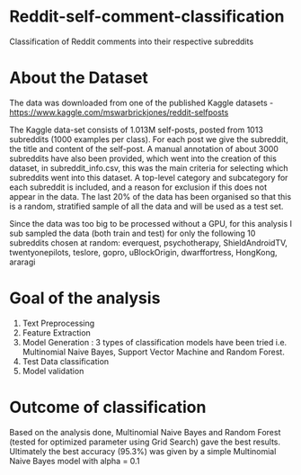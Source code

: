 # Reddit-self-comment-classification
Classification of Reddit comments into their respective subreddits

# About the Dataset
The data was downloaded from one of the published Kaggle datasets - https://www.kaggle.com/mswarbrickjones/reddit-selfposts

The Kaggle data-set consists of 1.013M self-posts, posted from 1013 subreddits (1000 examples per class). For each post we give the subreddit, the title and content of the self-post. A manual annotation of about 3000 subreddits have also been provided, which went into the creation of this dataset, in subreddit_info.csv, this was the main criteria for selecting which subreddits went into this dataset. A top-level category and subcategory for each subreddit is included, and a reason for exclusion if this does not appear in the data. The last 20% of the data has been organised so that this is a random, stratified sample of all the data and will be used as a test set.

Since the data was too big to be processed without a GPU, for this analysis I sub sampled the data (both train and test) for only the following 10 subreddits chosen at random:
everquest, psychotherapy, ShieldAndroidTV, twentyonepilots, teslore, gopro, uBlockOrigin, dwarffortress, HongKong, araragi

# Goal of the analysis

1. Text Preprocessing
2. Feature Extraction
3. Model Generation : 3 types of classification models have been tried i.e. Multinomial Naive Bayes, Support Vector Machine and Random Forest.
4. Test Data classification
5. Model validation

# Outcome of classification

Based on the analysis done, Multinomial Naive Bayes and Random Forest (tested for optimized parameter using Grid Search) gave the best results. Ultimately the best accuracy (95.3%) was given by a simple Multinomial Naive Bayes model with alpha = 0.1
